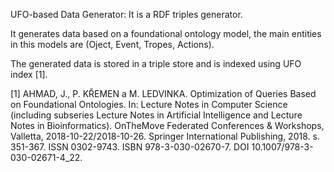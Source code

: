 UFO-based Data Generator: It  is a  RDF triples generator. 

It generates data based on a foundational ontology model, the main entities in this models are (Oject, Event, Tropes, Actions).

The generated data is stored in a triple store and is indexed using UFO index [1].

[1] AHMAD, J., P. KŘEMEN a M. LEDVINKA. Optimization of Queries Based on Foundational Ontologies. In: Lecture Notes in Computer Science (including subseries Lecture Notes in Artificial Intelligence and Lecture Notes in Bioinformatics). OnTheMove Federated Conferences & Workshops, Valletta, 2018-10-22/2018-10-26. Springer International Publishing, 2018. s. 351-367. ISSN 0302-9743. ISBN 978-3-030-02670-7. DOI 10.1007/978-3-030-02671-4_22.
